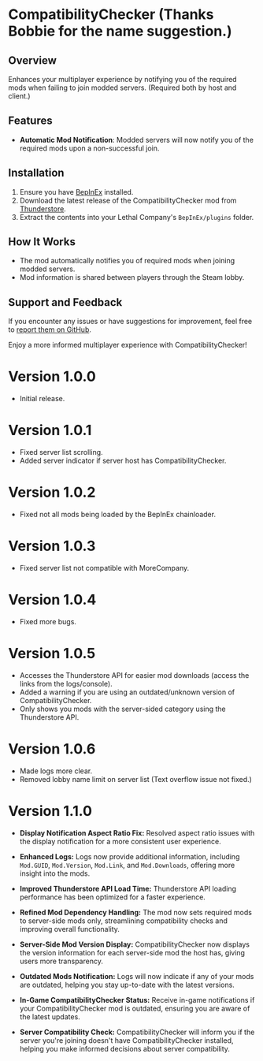 # CompatibilityChecker (Thanks Bobbie for the name suggestion.)

## Overview

Enhances your multiplayer experience by notifying you of the required mods when failing to join modded servers. (Required both by host and client.)

## Features

- **Automatic Mod Notification**: Modded servers will now notify you of the required mods upon a non-successful join.

## Installation

1. Ensure you have [BepInEx](https://thunderstore.io/c/lethal-company/p/BepInEx/BepInExPack/) installed.
2. Download the latest release of the CompatibilityChecker mod from [Thunderstore](https://thunderstore.io/c/lethal-company/p/Ryokune/CompatibilityChecker/).
3. Extract the contents into your Lethal Company's `BepInEx/plugins` folder.

## How It Works

- The mod automatically notifies you of required mods when joining modded servers.
- Mod information is shared between players through the Steam lobby.

## Support and Feedback

If you encounter any issues or have suggestions for improvement, feel free to [report them on GitHub](https://github.com/VisualError/CompatibilityChecker/issues).

Enjoy a more informed multiplayer experience with CompatibilityChecker!


# Version 1.0.0
- Initial release.

# Version 1.0.1
- Fixed server list scrolling.
- Added server indicator if server host has CompatibilityChecker.

# Version 1.0.2
- Fixed not all mods being loaded by the BepInEx chainloader.

# Version 1.0.3
- Fixed server list not compatible with MoreCompany.

# Version 1.0.4
- Fixed more bugs.

# Version 1.0.5
- Accesses the Thunderstore API for easier mod downloads (access the links from the logs/console).
- Added a warning if you are using an outdated/unknown version of CompatibilityChecker.
- Only shows you mods with the server-sided category using the Thunderstore API.

# Version 1.0.6
- Made logs more clear.
- Removed lobby name limit on server list (Text overflow issue not fixed.)

# Version 1.1.0

- **Display Notification Aspect Ratio Fix:** Resolved aspect ratio issues with the display notification for a more consistent user experience.

- **Enhanced Logs:** Logs now provide additional information, including `Mod.GUID`, `Mod.Version`, `Mod.Link`, and `Mod.Downloads`, offering more insight into the mods.

- **Improved Thunderstore API Load Time:** Thunderstore API loading performance has been optimized for a faster experience.

- **Refined Mod Dependency Handling:** The mod now sets required mods to server-side mods only, streamlining compatibility checks and improving overall functionality.

- **Server-Side Mod Version Display:** CompatibilityChecker now displays the version information for each server-side mod the host has, giving users more transparency.

- **Outdated Mods Notification:** Logs will now indicate if any of your mods are outdated, helping you stay up-to-date with the latest versions.

- **In-Game CompatibilityChecker Status:** Receive in-game notifications if your CompatibilityChecker mod is outdated, ensuring you are aware of the latest updates.

- **Server Compatibility Check:** CompatibilityChecker will inform you if the server you're joining doesn't have CompatibilityChecker installed, helping you make informed decisions about server compatibility.